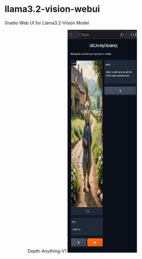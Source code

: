 # llama3.2-vision-webui
Gradio Web UI for Llama3.2-Vision Model


<p align="center">
  Depth-Anything-V1
  <img src="image.png" height="720px" width="225px" />
</p>

